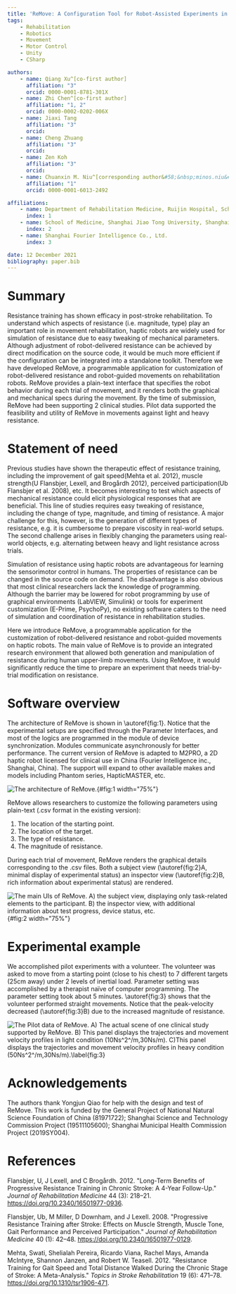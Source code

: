 ```yaml
---
title: 'ReMove: A Configuration Tool for Robot-Assisted Experiments in Rehabilitation'
tags:
    - Rehabilitation
    - Robotics
    - Movement
    - Motor Control
    - Unity
    - CSharp

authors:
    - name: Qiang Xu^[co-first author]
      affiliation: "3"
      orcid: 0000-0001-8781-301X
    - name: Zhi Chen^[co-first author]
      affiliation: "1, 2"
      orcid: 0000-0002-0202-006X
    - name: Jiaxi Tang
      affiliation: "3"
      orcid:
    - name: Cheng Zhuang
      affiliation: "3"
      orcid:
    - name: Zen Koh
      affiliation: "3"
      orcid:
    - name: Chuanxin M. Niu^[corresponding author&#58;&nbsp;minos.niu&#64;gmail.com]
      affiliation: "1"
      orcid: 0000-0001-6013-2492

affiliations:
    - name: Department of Rehabilitation Medicine, Ruijin Hospital, School of Medicine, Shanghai Jiao Tong University, Shanghai, China.
      index: 1
    - name: School of Medicine, Shanghai Jiao Tong University, Shanghai, China.
      index: 2
    - name: Shanghai Fourier Intelligence Co., Ltd.
      index: 3

date: 12 December 2021
bibliography: paper.bib
---
```


# Summary

Resistance training has shown efficacy in post-stroke rehabilitation. To understand which aspects of resistance (i.e. magnitude, type) play an important role in movement rehabilitation, haptic robots are widely used for simulation of resistance due to easy tweaking of mechanical parameters. Although adjustment of robot-delivered resistance can be achieved by direct modification on the source code, it would be much more efficient if the configuration can be integrated into a standalone toolkit. Therefore we have developed ReMove, a programmable application for customization of robot-delivered resistance and robot-guided movements on rehabilitation robots. ReMove provides a plain-text interface that specifies the robot behavior during each trial of movement, and it renders both the graphical and mechanical specs during the movement. By the time of submission, ReMove had been supporting 2 clinical studies. Pilot data supported the feasibility and utility of ReMove in movements against light and heavy resistance.

# Statement of need

Previous studies have shown the therapeutic effect of resistance training, including the improvement of gait speed(Mehta et al. 2012), muscle strength(U Flansbjer, Lexell, and Brogårdh 2012), perceived participation(Ub Flansbjer et al. 2008), etc. It becomes interesting to test which aspects of mechanical resistance could elicit physiological responses that are beneficial. This line of studies requires easy tweaking of resistance, including the change of type, magnitude, and timing of resistance. A major challenge for this, however,  is the generation of different types of resistance, e.g. it is cumbersome to prepare viscosity in real-world setups. The second challenge arises in flexibly changing the parameters using real-world objects, e.g. alternating between heavy and light resistance across trials.

Simulation of resistance using haptic robots are advantageous for learning the sensorimotor control in humans. The properties of resistance can be changed in the source code on demand. The disadvantage is also obvious that most clinical researchers lack the knowledge of programming. Although the barrier may be lowered for robot programming by use of graphical environments (LabVIEW, Simulink) or tools for experiment customization (E-Prime, PsychoPy), no existing software caters to the need of simulation and coordination of resistance in rehabilitation studies.

Here we introduce ReMove, a programmable application for the customization of robot-delivered resistance and robot-guided movements on haptic robots. The main value of ReMove is to provide an integrated research environment that allowed both generation and manipulation of resistance during human upper-limb movements. Using ReMove, it would significantly reduce the time to prepare an experiment that needs trial-by-trial modification on resistance.

# Software overview

The architecture of ReMove is shown in \autoref{fig:1}. Notice that the experimental setups are specified through the Parameter Interfaces, and most of the logics are programmed in the module of device synchronization. Modules communicate asynchronously for better performance. The current version of ReMove is adapted to M2PRO, a 2D haptic robot licensed for clinical use in China (Fourier Intelligence inc., Shanghai, China). The support will expand to other available makes and models including Phantom series, HapticMASTER, etc.

![The architecture of ReMove.](Fig_1.png){#fig:1 width="75%"}

ReMove allows researchers to customize the following parameters using plain-text (.csv format in the existing version):

1. The location of the starting point.
2. The location of the target.
3. The type of resistance.
4. The magnitude of resistance.

During each trial of movement, ReMove renders the graphical details corresponding to the .csv files. Both a subject view (\autoref{fig:2}A, minimal display of experimental status) an inspector view (\autoref{fig:2}B, rich information about experimental status) are rendered.

![The main UIs of ReMove. A) the subject view, displaying only task-related elements to the participant. B) the inspector view, with additional information about test progress, device status, etc.](./Fig_2.png){#fig:2 width="75%"}

# Experimental example

We accomplished pilot experiments with a volunteer. The volunteer was asked to move from a starting point (close to his chest) to 7 different targets (25cm away) under 2 levels of inertial load. Parameter setting was accomplished by a therapist naïve of computer programming. The parameter setting took about 5 minutes. \autoref{fig:3} shows that the volunteer performed straight movements. Notice that the peak-velocity decreased (\autoref{fig:3}B) due to the increased magnitude of resistance.

![The Pilot data of ReMove. A) The actual scene of one clinical study supported by ReMove. B) This panel displays the trajectories and movement velocity profiles in light condition (10Ns^2^/m,30Ns/m). C)This panel displays the trajectories and movement velocity profiles in heavy condition (50Ns^2^/m,30Ns/m).\label{fig:3}](./Fig_3.png)

# Acknowledgements

The authors thank Yongjun Qiao for help with the design and test of ReMove. This work is funded by the General Project of National Natural Science Foundation of China (81971722); Shanghai Science and Technology Commission Project (19511105600); Shanghai Municipal Health Commission Project (2019SY004).

# References

Flansbjer, U, J Lexell, and C Brogårdh. 2012. &quot;Long-Term Benefits of Progressive Resistance Training in Chronic Stroke: A 4-Year Follow-Up.&quot; _Journal of Rehabilitation Medicine_ 44 (3): 218–21. <https://doi.org/10.2340/16501977-0936>.

Flansbjer, Ub, M Miller, D Downham, and J Lexell. 2008. &quot;Progressive Resistance Training after Stroke: Effects on Muscle Strength, Muscle Tone, Gait Performance and Perceived Participation.&quot; _Journal of Rehabilitation Medicine_ 40 (1): 42–48. <https://doi.org/10.2340/16501977-0129>.

Mehta, Swati, Shelialah Pereira, Ricardo Viana, Rachel Mays, Amanda McIntyre, Shannon Janzen, and Robert W. Teasell. 2012. &quot;Resistance Training for Gait Speed and Total Distance Walked During the Chronic Stage of Stroke: A Meta-Analysis.&quot; _Topics in Stroke Rehabilitation_ 19 (6): 471–78. <https://doi.org/10.1310/tsr1906-471>.
